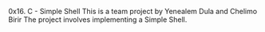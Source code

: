 0x16. C - Simple Shell
This is a team project by Yenealem Dula and Chelimo Birir
The project involves implementing a Simple Shell.

